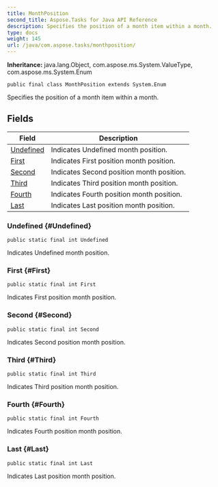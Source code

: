 ```yaml
---
title: MonthPosition
second_title: Aspose.Tasks for Java API Reference
description: Specifies the position of a month item within a month.
type: docs
weight: 145
url: /java/com.aspose.tasks/monthposition/
---
```


**Inheritance:**
java.lang.Object, com.aspose.ms.System.ValueType, com.aspose.ms.System.Enum
```
public final class MonthPosition extends System.Enum
```

Specifies the position of a month item within a month.
## Fields

| Field | Description |
| --- | --- |
| [Undefined](#Undefined) | Indicates Undefined month position. |
| [First](#First) | Indicates First position month position. |
| [Second](#Second) | Indicates Second position month position. |
| [Third](#Third) | Indicates Third position month position. |
| [Fourth](#Fourth) | Indicates Fourth position month position. |
| [Last](#Last) | Indicates Last position month position. |
### Undefined {#Undefined}
```
public static final int Undefined
```


Indicates Undefined month position.

### First {#First}
```
public static final int First
```


Indicates First position month position.

### Second {#Second}
```
public static final int Second
```


Indicates Second position month position.

### Third {#Third}
```
public static final int Third
```


Indicates Third position month position.

### Fourth {#Fourth}
```
public static final int Fourth
```


Indicates Fourth position month position.

### Last {#Last}
```
public static final int Last
```


Indicates Last position month position.

